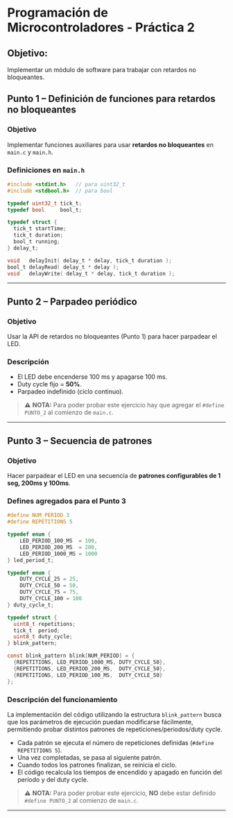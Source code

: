 # Programación de Microcontroladores - Práctica 2

## Objetivo:
Implementar un módulo de software para trabajar con retardos no bloqueantes. 

## Punto 1 – Definición de funciones para retardos no bloqueantes

### Objetivo
Implementar funciones auxiliares para usar **retardos no bloqueantes** en `main.c` y `main.h`.

### Definiciones en `main.h`
```c
#include <stdint.h>   // para uint32_t
#include <stdbool.h>  // para bool

typedef uint32_t tick_t;
typedef bool     bool_t;

typedef struct {
  tick_t startTime;
  tick_t duration;
  bool_t running;
} delay_t;

void   delayInit( delay_t * delay, tick_t duration );
bool_t delayRead( delay_t * delay );
void   delayWrite( delay_t * delay, tick_t duration );

```
---
## Punto 2 – Parpadeo periódico

### Objetivo
Usar la API de retardos no bloqueantes (Punto 1) para hacer parpadear el LED.

### Descripción
- El LED debe encenderse 100 ms y apagarse 100 ms.  
- Duty cycle fijo = **50%**.  
- Parpadeo indefinido (ciclo continuo).  

>⚠️ **NOTA:** Para poder probar este ejercicio hay que agregar el `#define PUNTO_2` al comienzo de `main.c`.

---
## Punto 3 – Secuencia de patrones 

### Objetivo
Hacer parpadear el LED en una secuencia de **patrones configurables de 1 seg, 200ms y 100ms**.

### Defines agregados para el Punto 3
```c
#define NUM_PERIOD 3
#define REPETITIONS 5

typedef enum {
    LED_PERIOD_100_MS  = 100,
    LED_PERIOD_200_MS  = 200,
    LED_PERIOD_1000_MS = 1000
} led_period_t;

typedef enum {
    DUTY_CYCLE_25 = 25,
    DUTY_CYCLE_50 = 50,
    DUTY_CYCLE_75 = 75,
    DUTY_CYCLE_100 = 100
} duty_cycle_t;

typedef struct {
  uint8_t repetitions;
  tick_t  period;
  uint8_t duty_cycle;
} blink_pattern;

const blink_pattern blink[NUM_PERIOD] = {
  {REPETITIONS, LED_PERIOD_1000_MS, DUTY_CYCLE_50},
  {REPETITIONS, LED_PERIOD_200_MS,  DUTY_CYCLE_50},
  {REPETITIONS, LED_PERIOD_100_MS,  DUTY_CYCLE_50}
};
```

### Descripción del funcionamiento
La implementación del código utilizando la estructura `blink_pattern` busca que los parámetros de ejecución puedan modificarse fácilmente, permitiendo probar distintos patrones de repeticiones/periodos/duty cycle.

- Cada patrón se ejecuta el número de repeticiones definidas (`#define REPETITIONS 5`).
- Una vez completadas, se pasa al siguiente patrón.
- Cuando todos los patrones finalizan, se reinicia el ciclo.
- El código recalcula los tiempos de encendido y apagado en función del período y del duty cycle.

>⚠️ **NOTA:** Para poder probar este ejercicio, **NO** debe estar definido `#define PUNTO_2` al comienzo de `main.c`.

---
